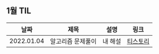 ## 1월 TIL

| 날짜       | 제목              | 설명    | 링크                                      |
| ---------- | ----------------- | ------- | ----------------------------------------- |
| 2022.01.04 | 알고리즘 문제풀이 | 내 해설 | [티스토리](https://m-ioi-m.tistory.com/4) |
